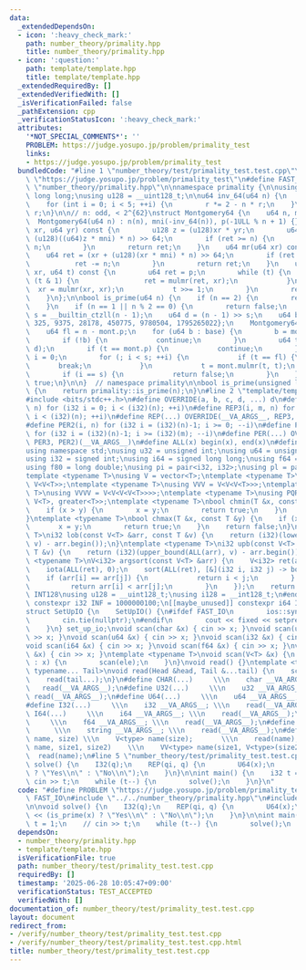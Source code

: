 ```yaml
---
data:
  _extendedDependsOn:
  - icon: ':heavy_check_mark:'
    path: number_theory/primality.hpp
    title: number_theory/primality.hpp
  - icon: ':question:'
    path: template/template.hpp
    title: template/template.hpp
  _extendedRequiredBy: []
  _extendedVerifiedWith: []
  _isVerificationFailed: false
  _pathExtension: cpp
  _verificationStatusIcon: ':heavy_check_mark:'
  attributes:
    '*NOT_SPECIAL_COMMENTS*': ''
    PROBLEM: https://judge.yosupo.jp/problem/primality_test
    links:
    - https://judge.yosupo.jp/problem/primality_test
  bundledCode: "#line 1 \"number_theory/test/primality_test.test.cpp\"\n#define PROBLEM\
    \ \"https://judge.yosupo.jp/problem/primality_test\"\n#define FAST_IO\n#line 2\
    \ \"number_theory/primality.hpp\"\n\nnamespace primality {\n\nusing u64 = unsigned\
    \ long long;\nusing u128 = __uint128_t;\n\nu64 inv_64(u64 n) {\n    u64 r = n;\n\
    \    for (int i = 0; i < 5; ++i) {\n        r *= 2 - n * r;\n    }\n    return\
    \ r;\n}\n\n// n: odd, < 2^{62}\nstruct Montgomery64 {\n    u64 n, mni, p;\n  \
    \  Montgomery64(u64 n) : n(n), mni(-inv_64(n)), p(-1ULL % n + 1) {}\n    u64 mulmr(u64\
    \ xr, u64 yr) const {\n        u128 z = (u128)xr * yr;\n        u64 ret = (z +\
    \ (u128)((u64)z * mni) * n) >> 64;\n        if (ret >= n) {\n            ret -=\
    \ n;\n        }\n        return ret;\n    }\n    u64 mr(u64 xr) const {\n    \
    \    u64 ret = (xr + (u128)(xr * mni) * n) >> 64;\n        if (ret >= n) {\n \
    \           ret -= n;\n        }\n        return ret;\n    }\n    u64 pow(u64\
    \ xr, u64 t) const {\n        u64 ret = p;\n        while (t) {\n            if\
    \ (t & 1) {\n                ret = mulmr(ret, xr);\n            }\n          \
    \  xr = mulmr(xr, xr);\n            t >>= 1;\n        }\n        return ret;\n\
    \    }\n};\n\nbool is_prime(u64 n) {\n    if (n == 2) {\n        return true;\n\
    \    }\n    if (n == 1 || n % 2 == 0) {\n        return false;\n    }\n    u64\
    \ s = __builtin_ctzll(n - 1);\n    u64 d = (n - 1) >> s;\n    u64 base[] = {2,\
    \ 325, 9375, 28178, 450775, 9780504, 1795265022};\n    Montgomery64 mont(n);\n\
    \    u64 fl = n - mont.p;\n    for (u64 b : base) {\n        b = mont.mr(b);\n\
    \        if (!b) {\n            continue;\n        }\n        u64 t = mont.pow(b,\
    \ d);\n        if (t == mont.p) {\n            continue;\n        }\n        u64\
    \ i = 0;\n        for (; i < s; ++i) {\n            if (t == fl) {\n         \
    \       break;\n            }\n            t = mont.mulmr(t, t);\n        }\n\
    \        if (i == s) {\n            return false;\n        }\n    }\n    return\
    \ true;\n}\n\n}  // namespace primality\n\nbool is_prime(unsigned long long n)\
    \ {\n    return primality::is_prime(n);\n}\n#line 2 \"template/template.hpp\"\n\
    #include <bits/stdc++.h>\n#define OVERRIDE(a, b, c, d, ...) d\n#define REP2(i,\
    \ n) for (i32 i = 0; i < (i32)(n); ++i)\n#define REP3(i, m, n) for (i32 i = (i32)(m);\
    \ i < (i32)(n); ++i)\n#define REP(...) OVERRIDE(__VA_ARGS__, REP3, REP2)(__VA_ARGS__)\n\
    #define PER2(i, n) for (i32 i = (i32)(n)-1; i >= 0; --i)\n#define PER3(i, m, n)\
    \ for (i32 i = (i32)(n)-1; i >= (i32)(m); --i)\n#define PER(...) OVERRIDE(__VA_ARGS__,\
    \ PER3, PER2)(__VA_ARGS__)\n#define ALL(x) begin(x), end(x)\n#define LEN(x) (i32)(x.size())\n\
    using namespace std;\nusing u32 = unsigned int;\nusing u64 = unsigned long long;\n\
    using i32 = signed int;\nusing i64 = signed long long;\nusing f64 = double;\n\
    using f80 = long double;\nusing pi = pair<i32, i32>;\nusing pl = pair<i64, i64>;\n\
    template <typename T>\nusing V = vector<T>;\ntemplate <typename T>\nusing VV =\
    \ V<V<T>>;\ntemplate <typename T>\nusing VVV = V<V<V<T>>>;\ntemplate <typename\
    \ T>\nusing VVVV = V<V<V<V<T>>>>;\ntemplate <typename T>\nusing PQR = priority_queue<T,\
    \ V<T>, greater<T>>;\ntemplate <typename T>\nbool chmin(T &x, const T &y) {\n\
    \    if (x > y) {\n        x = y;\n        return true;\n    }\n    return false;\n\
    }\ntemplate <typename T>\nbool chmax(T &x, const T &y) {\n    if (x < y) {\n \
    \       x = y;\n        return true;\n    }\n    return false;\n}\ntemplate <typename\
    \ T>\ni32 lob(const V<T> &arr, const T &v) {\n    return (i32)(lower_bound(ALL(arr),\
    \ v) - arr.begin());\n}\ntemplate <typename T>\ni32 upb(const V<T> &arr, const\
    \ T &v) {\n    return (i32)(upper_bound(ALL(arr), v) - arr.begin());\n}\ntemplate\
    \ <typename T>\nV<i32> argsort(const V<T> &arr) {\n    V<i32> ret(arr.size());\n\
    \    iota(ALL(ret), 0);\n    sort(ALL(ret), [&](i32 i, i32 j) -> bool {\n    \
    \    if (arr[i] == arr[j]) {\n            return i < j;\n        } else {\n  \
    \          return arr[i] < arr[j];\n        }\n    });\n    return ret;\n}\n#ifdef\
    \ INT128\nusing u128 = __uint128_t;\nusing i128 = __int128_t;\n#endif\n[[maybe_unused]]\
    \ constexpr i32 INF = 1000000100;\n[[maybe_unused]] constexpr i64 INF64 = 3000000000000000100;\n\
    struct SetUpIO {\n    SetUpIO() {\n#ifdef FAST_IO\n        ios::sync_with_stdio(false);\n\
    \        cin.tie(nullptr);\n#endif\n        cout << fixed << setprecision(15);\n\
    \    }\n} set_up_io;\nvoid scan(char &x) { cin >> x; }\nvoid scan(u32 &x) { cin\
    \ >> x; }\nvoid scan(u64 &x) { cin >> x; }\nvoid scan(i32 &x) { cin >> x; }\n\
    void scan(i64 &x) { cin >> x; }\nvoid scan(f64 &x) { cin >> x; }\nvoid scan(string\
    \ &x) { cin >> x; }\ntemplate <typename T>\nvoid scan(V<T> &x) {\n    for (T &ele\
    \ : x) {\n        scan(ele);\n    }\n}\nvoid read() {}\ntemplate <typename Head,\
    \ typename... Tail>\nvoid read(Head &head, Tail &...tail) {\n    scan(head);\n\
    \    read(tail...);\n}\n#define CHAR(...)     \\\n    char __VA_ARGS__; \\\n \
    \   read(__VA_ARGS__);\n#define U32(...)     \\\n    u32 __VA_ARGS__; \\\n   \
    \ read(__VA_ARGS__);\n#define U64(...)     \\\n    u64 __VA_ARGS__; \\\n    read(__VA_ARGS__);\n\
    #define I32(...)     \\\n    i32 __VA_ARGS__; \\\n    read(__VA_ARGS__);\n#define\
    \ I64(...)     \\\n    i64 __VA_ARGS__; \\\n    read(__VA_ARGS__);\n#define F64(...)\
    \     \\\n    f64 __VA_ARGS__; \\\n    read(__VA_ARGS__);\n#define STR(...)  \
    \      \\\n    string __VA_ARGS__; \\\n    read(__VA_ARGS__);\n#define VEC(type,\
    \ name, size) \\\n    V<type> name(size);       \\\n    read(name);\n#define VVEC(type,\
    \ name, size1, size2)    \\\n    VV<type> name(size1, V<type>(size2)); \\\n  \
    \  read(name);\n#line 5 \"number_theory/test/primality_test.test.cpp\"\n\nvoid\
    \ solve() {\n    I32(q);\n    REP(qi, q) {\n        U64(x);\n        cout << (is_prime(x)\
    \ ? \"Yes\\n\" : \"No\\n\");\n    }\n}\n\nint main() {\n    i32 t = 1;\n    //\
    \ cin >> t;\n    while (t--) {\n        solve();\n    }\n}\n"
  code: "#define PROBLEM \"https://judge.yosupo.jp/problem/primality_test\"\n#define\
    \ FAST_IO\n#include \"../../number_theory/primality.hpp\"\n#include \"../../template/template.hpp\"\
    \n\nvoid solve() {\n    I32(q);\n    REP(qi, q) {\n        U64(x);\n        cout\
    \ << (is_prime(x) ? \"Yes\\n\" : \"No\\n\");\n    }\n}\n\nint main() {\n    i32\
    \ t = 1;\n    // cin >> t;\n    while (t--) {\n        solve();\n    }\n}"
  dependsOn:
  - number_theory/primality.hpp
  - template/template.hpp
  isVerificationFile: true
  path: number_theory/test/primality_test.test.cpp
  requiredBy: []
  timestamp: '2025-06-28 10:05:47+09:00'
  verificationStatus: TEST_ACCEPTED
  verifiedWith: []
documentation_of: number_theory/test/primality_test.test.cpp
layout: document
redirect_from:
- /verify/number_theory/test/primality_test.test.cpp
- /verify/number_theory/test/primality_test.test.cpp.html
title: number_theory/test/primality_test.test.cpp
---
```

